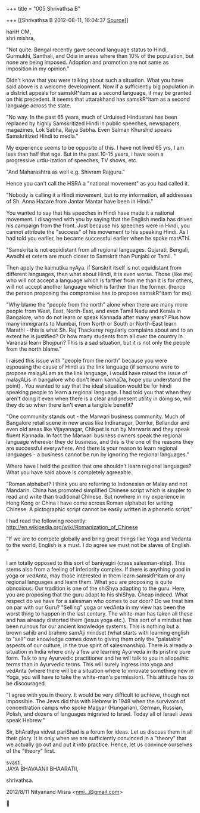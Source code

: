 +++
title = "005 Shrivathsa B"

+++
[[Shrivathsa B	2012-08-11, 16:04:37 [Source](https://groups.google.com/g/bvparishat/c/nKNx5zEy134)]]



hariH OM,  
shri mishra,

  
  
"Not quite. Bengal recently gave second language status to Hindi, Gurmukhi, Santhali, and Odia in areas where than 10% of the population, but none are being imposed. Adoption and promotion are not same as imposition in my opinion."  

 Didn't know that you were talking about such a situation. What you have said above is a welcome development. Now if a sufficiently big population in a district appeals for samskR^itam as a second language, it may be granted on this precedent. It seems that uttarakhand has samskR^itam as a second language across the state.

  
  
"No way. In the past 65 years, much of Urduised Hindustani has been replaced by highly Samskritized Hindi in public speeches, newspapers, magazines, Lok Sabha, Rajya Sabha. Even Salman Khurshid speaks Samskritized Hindi to media."  

 My experience seems to be opposite of this. I have not lived 65 yrs, I am less than half that age. But in the past 10-15 years, i have seen a progressive urdu-ization of speeches, TV shows, etc.

  
  
"And Maharashtra as well e.g. Shivram Rajguru."  

 Hence you can't call the HSRA a "national movement" as you had called it.

  
  
"Nobody is calling it a Hindi movement, but to my information, all addresses of Sh. Anna Hazare from Jantar Mantar have been in Hindi."  

 You wanted to say that his speeches in Hindi have made it a national movement. I disagreed with you by saying that the English media has driven his campaign from the front. Just because his speeches were in Hindi, you cannot attribute the "success" of his movement to his speaking Hindi. As I had told you earlier, he became successful earlier when he spoke marAThi.

  
  
"Samskrita is not equidistant from all regional languages. Gujarati, Bengali, Awadhi et cetera are much closer to Samskrit than Punjabi or Tamil. "  

 Then apply the kaimutika nyAya. if Sanskrit itself is not equidistant from different languages, then what about Hindi, it is even worse. Those (like me) who will not accept a language which is farther from me than it is for others, will not accept another language which is farther than the former. (hence the person proposing the compromise has to propose samskR^itam for me).

  
  
"Why blame the "people from the north" alone when there are many more people from West, East, North-East, and even Tamil Nadu and Kerala in Bangalore, who do not learn or speak Kannada after many years? Plus how many immigrants to Mumbai, from North or South or North-East learn Marathi - this is what Sh. Raj Thackerey regularly complains about and to an extent he is justified? Or how many students from all over the country in Varanasi learn Bhojpuri? This is a sad situation, but it is not only the people from the north blame."  

 I raised this issue with "people from the north" because you were espousing the cause of Hindi as the link language (if someone were to propose malayALam as the link language, i would have raised the issue of malayALis in bangalore who don't learn kannaDa, hope you understand the point) . You wanted to say that the ideal situation would be for hindi speaking people to learn a regional language. I had told you that when they aren't doing it even when there is a clear and present utility in doing so, will they do so when there isn't even a tangible benefit?

  
  
"One community stands out - the Marwari business community. Much of Bangalore retail scene in new areas like Indiranagar, Domlur, Bellandur and even old areas like Vijayanagar, Chikpet is run by Marwaris and they speak fluent Kannada. In fact the Marwari business owners speak the regional language wherever they do business, and this is the one of the reasons they are successful everywhere. And there is your reason to learn regional languages - a business cannot be run by ignoring the regional languages."  

 Where have I held the position that one shouldn't learn regional languages? What you have said above is completely agreeable.

  
  
"Roman alphabet? I think you are referring to Indonesian or Malay and not Mandarin. China has promoted simplified Chinese script which is simpler to read and write than traditional Chinese. But nowhere in my experience in Hong Kong or China I have come across Roman alphabet for writing Chinese. A pictographic script cannot be easily written in a phonetic script."  

 I had read the following recently: <http://en.wikipedia.org/wiki/Romanization_of_Chinese>

  
  
"If we are to compete globally and bring great things like Yoga and Vedanta to the world, English is a must. I do agree we must not be slaves of English. "  

 I am totally opposed to this sort of baniyagiri (crass salesman-ship). This stems also from a feeling of inferiority complex. If there is anything good in yoga or vedAnta, may those interested in them learn samskR^itam or any regional languages and learn them. What you are proposing is quite obnoxious. Our tradition is one of the shiShya adapting to the guru. Here, you are proposing that the guru adapt to his shiShya. Cheap indeed. What respect do we have for a salesman who comes to our door? Do we treat him on par with our Guru? "Selling" yoga or vedAnta in my view has been the worst thing to happen in the last century. The white-man has taken all these and has already distorted them (jesus yoga etc.). This sort of a mindset has been ruinous for our ancient knowledge systems. This is nothing but a brown sahib and brahmo samAji mindset (what starts with learning english to "sell" our knowledge comes down to giving them only the "palatable" aspects of our culture, in the true spirit of salesmanship). There is already a situation in India where only a few are learning Ayurveda in its pristine pure form. Talk to any Ayurvedic practitioner and he will talk to you in allopathic terms than in Ayurvedic terms. This will surely ingress into yoga and vedAnta (where there will be a situation where to innovate something new in Yoga, you will have to take the white-man's permission). This attitude has to be discouraged.

  
  
"I agree with you in theory. It would be very difficult to achieve, though not impossible. The Jews did this with Hebrew in 1948 when the survivors of concentration camps who spoke Magyar (Hungarian), German, Russian, Polish, and dozens of languages migrated to Israel. Today all of Israeli Jews speak Hebrew."  

 Sir, bhAratIya vidvat pariShad is a forum for ideas. Let us discuss them in all their glory. It is only when we are sufficiently convinced in a "theory" that we actually go out and put it into practice. Hence, let us convince ourselves of the "theory" first.

  
  
svasti,  
      JAYA BHAVAANII BHAARATII,  
                             
shrivathsa.  
  
  

2012/8/11 Nityanand Misra \<[nmi...@gmail.com]()\>



